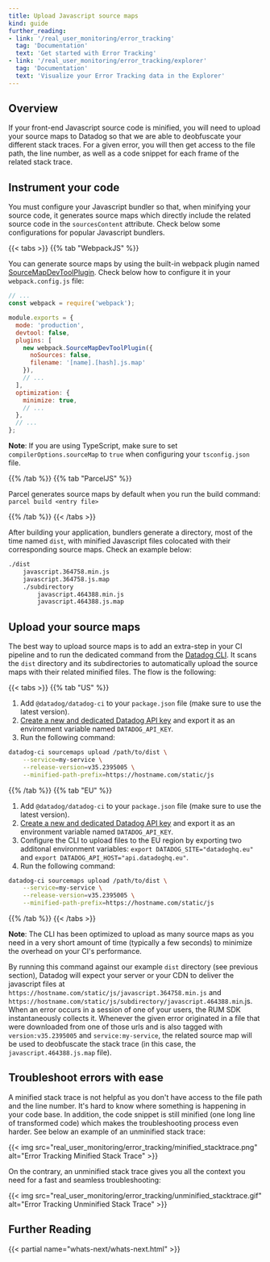 ```yaml
---
title: Upload Javascript source maps
kind: guide
further_reading:
- link: '/real_user_monitoring/error_tracking'
  tag: 'Documentation'
  text: 'Get started with Error Tracking'
- link: '/real_user_monitoring/error_tracking/explorer'
  tag: 'Documentation'
  text: 'Visualize your Error Tracking data in the Explorer'
---
```


## Overview

If your front-end Javascript source code is minified, you will need to upload your source maps to Datadog so that we are able to deobfuscate your different stack traces. For a given error, you will then get access to the file path, the line number, as well as a code snippet for each frame of the related stack trace.

## Instrument your code
You must configure your Javascript bundler so that, when minifying your source code, it generates source maps which directly include the related source code in the `sourcesContent` attribute. Check below some configurations for popular Javascript bundlers.

{{< tabs >}}
{{% tab "WebpackJS" %}}

You can generate source maps by using the built-in webpack plugin named [SourceMapDevToolPlugin][1]. Check below how to configure it in your `webpack.config.js` file:

```javascript
// ...
const webpack = require('webpack');

module.exports = {
  mode: 'production',
  devtool: false,
  plugins: [
    new webpack.SourceMapDevToolPlugin({
      noSources: false,
      filename: '[name].[hash].js.map'
    }),
    // ...
  ],
  optimization: {
    minimize: true,
    // ...
  },
  // ...
};
```

**Note**: If you are using TypeScript, make sure to set `compilerOptions.sourceMap` to `true` when configuring your `tsconfig.json` file.

[1]: https://webpack.js.org/plugins/source-map-dev-tool-plugin/
{{% /tab %}}
{{% tab "ParcelJS" %}}

Parcel generates source maps by default when you run the build command: `parcel build <entry file>`

{{% /tab %}}
{{< /tabs >}}

After building your application, bundlers generate a directory, most of the time named `dist`, with minified Javascript files colocated with their corresponding source maps. Check an example below:

```bash
./dist
    javascript.364758.min.js
    javascript.364758.js.map
    ./subdirectory
        javascript.464388.min.js
        javascript.464388.js.map
```

## Upload your source maps

The best way to upload source maps is to add an extra-step in your CI pipeline and to run the dedicated command from the [Datadog CLI][1]. It scans the `dist` directory and its subdirectories to automatically upload the source maps with their related minified files. The flow is the following:

{{< tabs >}}
{{% tab "US" %}}

1. Add `@datadog/datadog-ci` to your `package.json` file (make sure to use the latest version).
2. [Create a new and dedicated Datadog API key][1] and export it as an environment variable named `DATADOG_API_KEY`.
3. Run the following command:
```bash
datadog-ci sourcemaps upload /path/to/dist \
	--service=my-service \
	--release-version=v35.2395005 \
	--minified-path-prefix=https://hostname.com/static/js
```

[1]: https://app.datadoghq.com/account/settings#api

{{% /tab %}}
{{% tab "EU" %}}

1. Add `@datadog/datadog-ci` to your `package.json` file (make sure to use the latest version).
2. [Create a new and dedicated Datadog API key][1] and export it as an environment variable named `DATADOG_API_KEY`.
3. Configure the CLI to upload files to the EU region by exporting two additonal environment variables: `export DATADOG_SITE="datadoghq.eu"` and `export DATADOG_API_HOST="api.datadoghq.eu"`.
4. Run the following command:
```bash
datadog-ci sourcemaps upload /path/to/dist \
	--service=my-service \
	--release-version=v35.2395005 \
	--minified-path-prefix=https://hostname.com/static/js
```

[1]: https://app.datadoghq.com/account/settings#api

{{% /tab %}}
{{< /tabs >}}

**Note**: The CLI has been optimized to upload as many source maps as you need in a very short amount of time (typically a few seconds) to minimize the overhead on your CI's performance.

By running this command against our example `dist` directory (see previous section), Datadog will expect your server or your CDN to deliver the javascript files at `https://hostname.com/static/js/javascript.364758.min.js` and `https://hostname.com/static/js/subdirectory/javascript.464388.min`.js.  When an error occurs in a session of one of your users, the RUM SDK instantaneously collects it. Whenever the given error originated in a file that were downloaded from one of those urls and is also tagged with `version:v35.2395005` and `service:my-service`, the related source map will be used to deobfuscate the stack trace (in this case, the `javascript.464388.js.map` file).

## Troubleshoot errors with ease

A minified stack trace is not helpful as you don't have access to the file path and the line number. It's hard to know where something is happening in your code base. In addition, the code snippet is still minified (one long line of transformed code) which makes the troubleshooting process even harder. See below an example of an unminified stack trace:

{{< img src="real_user_monitoring/error_tracking/minified_stacktrace.png" alt="Error Tracking Minified Stack Trace"  >}}

On the contrary, an unminified stack trace gives you all the context you need for a fast and seamless troubleshooting:

{{< img src="real_user_monitoring/error_tracking/unminified_stacktrace.gif" alt="Error Tracking Unminified Stack Trace"  >}}

## Further Reading

{{< partial name="whats-next/whats-next.html" >}}

[1]: https://github.com/DataDog/datadog-ci/tree/master/src/commands/sourcemaps

